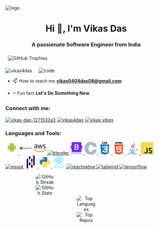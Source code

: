 ![logo](https://github.com/Vikas4Das/Vikas4Das/blob/main/vikas21.png)
<h1 align="center">Hi 👋, I'm Vikas Das</h1>
<h3 align="center">A passionate Software Engineer from India</h3>


<!-- HEADER: Clean, aligned GitHub stats & trophies -->
<p align="center">

<!-- Row: Trophies (keeps original trophy image, sized uniformly) -->
<img src="https://github-profile-trophy.vercel.app/?username=vikas4das&theme=radical&no-frame=false&no-bg=true&margin-w=4"
     alt="GitHub Trophies"
     height="140"
     style="vertical-align:middle;margin:8px;" />

</p>

<img align="right" alt="code" width="400" 
src="https://miro.medium.com/v2/resize:fit:1360/1*IRGHmiGsa16stedQvIaZfw.gif">
<p align="left"> <img src="https://komarev.com/ghpvc/?username=vikas4das&label=Profile%20views&color=0e75b6&style=flat" alt="vikas4das" /> </p>

- 📫 How to reach me **vikas0404das08@gmail.com**

- ⚡ Fun fact **Let's Do Something New**

<h3 align="left">Connect with me:</h3>
<p align="left">
<a href="https://linkedin.com/in/vikas-das-1271532a3" target="blank"><img align="center" src="https://raw.githubusercontent.com/rahuldkjain/github-profile-readme-generator/master/src/images/icons/Social/linked-in-alt.svg" alt="vikas-das-1271532a3" height="30" width="40" /></a>
<a href="https://instagram.com/vikas4das" target="blank"><img align="center" src="https://raw.githubusercontent.com/rahuldkjain/github-profile-readme-generator/master/src/images/icons/Social/instagram.svg" alt="vikas4das" height="30" width="40" /></a>
<a href="https://www.youtube.com/c/vikas vibes" target="blank"><img align="center" src="https://raw.githubusercontent.com/rahuldkjain/github-profile-readme-generator/master/src/images/icons/Social/youtube.svg" alt="vikas vibes" height="30" width="40" /></a>
</p>

<h3 align="left">Languages and Tools:</h3>
<p align="left"> <a href="https://developer.android.com" target="_blank" rel="noreferrer"> <img src="https://raw.githubusercontent.com/devicons/devicon/master/icons/android/android-original-wordmark.svg" alt="android" width="40" height="40"/> </a> <a href="https://angular.io" target="_blank" rel="noreferrer"> <img src="https://raw.githubusercontent.com/devicons/devicon/master/icons/angularjs/angularjs-original-wordmark.svg" alt="angularjs" width="40" height="40"/> </a> <a href="https://aws.amazon.com" target="_blank" rel="noreferrer"> <img src="https://raw.githubusercontent.com/devicons/devicon/master/icons/amazonwebservices/amazonwebservices-original-wordmark.svg" alt="aws" width="40" height="40"/> </a> <a href="https://www.blender.org/" target="_blank" rel="noreferrer"> <img src="https://download.blender.org/branding/community/blender_community_badge_white.svg" alt="blender" width="40" height="40"/> </a> <a href="https://getbootstrap.com" target="_blank" rel="noreferrer"> <img src="https://raw.githubusercontent.com/devicons/devicon/master/icons/bootstrap/bootstrap-plain-wordmark.svg" alt="bootstrap" width="40" height="40"/> </a> <a href="https://www.cprogramming.com/" target="_blank" rel="noreferrer"> <img src="https://raw.githubusercontent.com/devicons/devicon/master/icons/c/c-original.svg" alt="c" width="40" height="40"/> </a> <a href="https://www.w3schools.com/css/" target="_blank" rel="noreferrer"> <img src="https://raw.githubusercontent.com/devicons/devicon/master/icons/css3/css3-original-wordmark.svg" alt="css3" width="40" height="40"/> </a> <a href="https://www.w3.org/html/" target="_blank" rel="noreferrer"> <img src="https://raw.githubusercontent.com/devicons/devicon/master/icons/html5/html5-original-wordmark.svg" alt="html5" width="40" height="40"/> </a> <a href="https://www.java.com" target="_blank" rel="noreferrer"> <img src="https://raw.githubusercontent.com/devicons/devicon/master/icons/java/java-original.svg" alt="java" width="40" height="40"/> </a> <a href="https://developer.mozilla.org/en-US/docs/Web/JavaScript" target="_blank" rel="noreferrer"> <img src="https://raw.githubusercontent.com/devicons/devicon/master/icons/javascript/javascript-original.svg" alt="javascript" width="40" height="40"/> </a> <a href="https://www.microsoft.com/en-us/sql-server" target="_blank" rel="noreferrer"> <img src="https://www.svgrepo.com/show/303229/microsoft-sql-server-logo.svg" alt="mssql" width="40" height="40"/> </a> <a href="https://pandas.pydata.org/" target="_blank" rel="noreferrer"> <img src="https://raw.githubusercontent.com/devicons/devicon/2ae2a900d2f041da66e950e4d48052658d850630/icons/pandas/pandas-original.svg" alt="pandas" width="40" height="40"/> </a> <a href="https://www.python.org" target="_blank" rel="noreferrer"> <img src="https://raw.githubusercontent.com/devicons/devicon/master/icons/python/python-original.svg" alt="python" width="40" height="40"/> </a> <a href="https://reactjs.org/" target="_blank" rel="noreferrer"> <img src="https://raw.githubusercontent.com/devicons/devicon/master/icons/react/react-original-wordmark.svg" alt="react" width="40" height="40"/> </a> <a href="https://reactnative.dev/" target="_blank" rel="noreferrer"> <img src="https://reactnative.dev/img/header_logo.svg" alt="reactnative" width="40" height="40"/> </a> <a href="https://tailwindcss.com/" target="_blank" rel="noreferrer"> <img src="https://www.vectorlogo.zone/logos/tailwindcss/tailwindcss-icon.svg" alt="tailwind" width="40" height="40"/> </a> <a href="https://www.tensorflow.org" target="_blank" rel="noreferrer"> <img src="https://www.vectorlogo.zone/logos/tensorflow/tensorflow-icon.svg" alt="tensorflow" width="40" height="40"/> </a> </p>



<center>
<div style="display:grid; grid-template-columns:repeat(2, 1fr); gap:10px; justify-items:center; align-items:center; text-align:center;">

  <!-- GitHub Streak -->
  <div style="width:60px; border-radius:10px; overflow:hidden;">
    <img src="https://nirzak-streak-stats.vercel.app/?user=vikas4das&theme=dark&hide_border=false" alt="GitHub Streak" style="width:40%; height:auto;">
     
<img src="https://github-readme-stats.vercel.app/api?username=vikas4das&theme=dark&hide_border=false&include_all_commits=true&count_private=false" alt="GitHub Stats" style="width:40%; height:auto;">
  </div>

 
  </div>

  <!-- Top Languages -->
  <div style="width:60px; border-radius:10px; overflow:hidden;">
    <img src="https://github-readme-stats.vercel.app/api/top-langs/?username=vikas4das&theme=dark&hide_border=false&include_all_commits=true&count_private=false&layout=compact" alt="Top Languages" style="width:40%; height:auto;">
  <img src="https://github-contributor-stats.vercel.app/api?username=vikas4das&limit=5&theme=dark&combine_all_yearly_contributions=true" alt="Top Repos" style="width:40%; height:auto;">
  </div>



</div>
</center>
